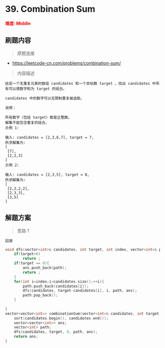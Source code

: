 # 39. Combination Sum

 **<font color=red>难度: Middle</font>**

 ## 刷题内容

 > 原题连接

* https://leetcode-cn.com/problems/combination-sum/
  
 > 内容描述
 
 ```
给定一个无重复元素的数组 candidates 和一个目标数 target ，找出 candidates 中所有可以使数字和为 target 的组合。

candidates 中的数字可以无限制重复被选取。

说明：

所有数字（包括 target）都是正整数。
解集不能包含重复的组合。 
示例 1:

输入: candidates = [2,3,6,7], target = 7,
所求解集为:
[
  [7],
  [2,2,3]
]
示例 2:

输入: candidates = [2,3,5], target = 8,
所求解集为:
[
  [2,2,2,2],
  [2,3,3],
  [3,5]
]
 ```

## 解题方案
> 思路 1
```
回溯
```

```cpp
void dfs(vector<int>& candidates, int target, int index, vector<int>& path, vector<vector<int>>& ans){
    if(target<0)
        return ;
    if(target == 0){
        ans.push_back(path);
        return ;
    }
    for(int i=index;i<candidates.size();++i){
        path.push_back(candidates[i]);
        dfs(candidates, target-candidates[i], i, path, ans);
        path.pop_back();
    }
    
}
vector<vector<int>> combinationSum(vector<int>& candidates, int target) {
    sort(candidates.begin(), candidates.end());
    vector<vector<int>> ans;
    vector<int> path;
    dfs(candidates, target, 0, path, ans);
    return ans;
}
```